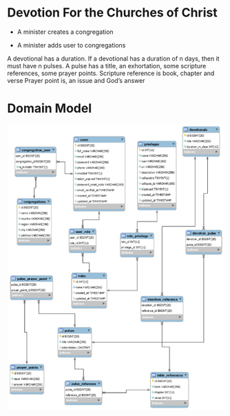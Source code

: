 # Devotion For the Churches of Christ

* A minister creates a congregation

* A minister adds user to congregations

A devotional has a duration. If a devotional has a duration of n days, then it must have n pulses.
A pulse has a title, an exhortation, some scripture references, some prayer points.
Scripture reference is book, chapter and verse
Prayer point is, an issue and God’s answer

# Domain Model
![Devotion_Domain_Model](./images/domain_models.png)
